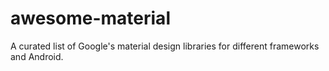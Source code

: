 # awesome-material
A curated list of Google's material design libraries for different frameworks and Android.
